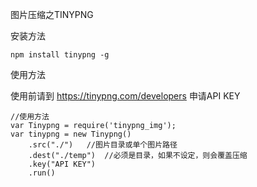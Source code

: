 图片压缩之TINYPNG

安装方法

	npm install tinypng -g



使用方法

使用前请到 <a href='https://tinypng.com/developers'>https://tinypng.com/developers</a> 申请API KEY

	//使用方法
	var Tinypng = require('tinypng_img');
	var tinypng = new Tinypng()
	    .src("./")   //图片目录或单个图片路径
	    .dest("./temp")  //必须是目录，如果不设定，则会覆盖压缩
	    .key("API KEY")  
	    .run()
